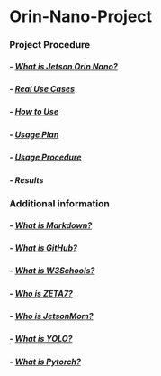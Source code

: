 # Orin-Nano-Project

### Project Procedure

##### - [What is Jetson Orin Nano?](What_is_Jetson_Orin_Nano.md)

##### - [Real Use Cases](Real_Use_Cases.md)

##### - [How to Use](How_to_Use.md)

##### - [Usage Plan](Usage_Plan.md)

##### - [Usage Procedure](Usage_Procedure.md)

##### - Results


### Additional information

##### - [What is Markdown?](What_is_Markdowm.md)

##### - [What is GitHub?](What_is_GitHub.md)

##### - [What is W3Schools?](What_is_W3Schools.md)

##### - [Who is ZETA7?](Who_is_ZETA7.md)

##### - [Who is JetsonMom?](Who_is_JetsonMom.md)

##### - [What is YOLO?](What_is_YOLO.md)

##### - [What is Pytorch?](What_is_Pytorch.md)
